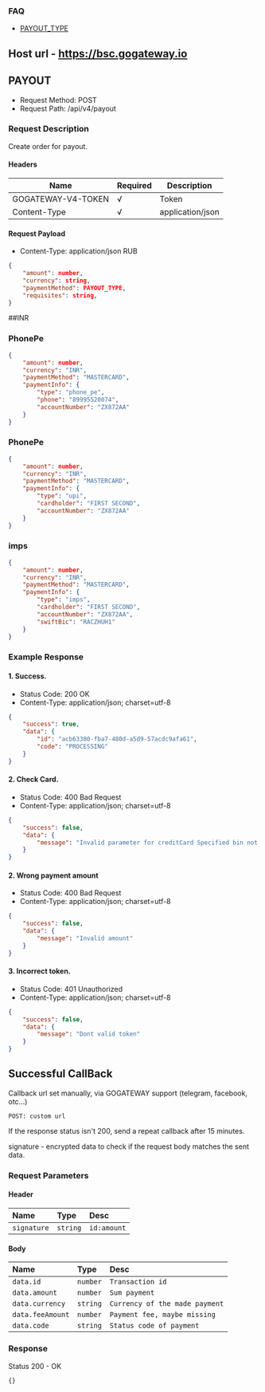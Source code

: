 ### FAQ
- [PAYOUT_TYPE](PAYMENT_INFO.md#payout-type)

## Host url - https://bsc.gogateway.io

## PAYOUT
 - Request Method: POST
 - Request Path: /api/v4/payout

### Request Description
Create order for payout.

#### Headers

| Name            | Required | Description
|-----------------|----------|-----------------
| GOGATEWAY-V4-TOKEN | √        | Token
| Content-Type    | √        | application/json

#### Request Payload

 - Content-Type: application/json
RUB
```json
{
    "amount": number,
    "currency": string,
    "paymentMethod": PAYOUT_TYPE,
    "requisites": string,
}
```

##INR
### PhonePe
```json
{
    "amount": number,
    "currency": "INR",
    "paymentMethod": "MASTERCARD",
    "paymentInfo": {
        "type": "phone_pe",
        "phone": "89995520074",
        "accountNumber": "ZX872AA"
    }
}
```

### PhonePe
```json
{
    "amount": number,
    "currency": "INR",
    "paymentMethod": "MASTERCARD",
    "paymentInfo": {
        "type": "upi",
        "cardholder": "FIRST SECOND",
        "accountNumber": "ZX872AA"
    }
}
```

### imps
```json
{
    "amount": number,
    "currency": "INR",
    "paymentMethod": "MASTERCARD",
    "paymentInfo": {
        "type": "imps",
        "cardholder": "FIRST SECOND",
        "accountNumber": "ZX872AA",
        "swiftBic": "RACZHUH1"
    }
}
```

### Example Response

#### 1. Success.

 - Status Code: 200 OK
 - Content-Type: application/json; charset=utf-8


```json
{
    "success": true,
    "data": {
        "id": "acb63380-fba7-480d-a5d9-57acdc9afa61",
        "code": "PROCESSING"
    }
}
```
#### 2. Check Card.

 - Status Code: 400 Bad Request
 - Content-Type: application/json; charset=utf-8


```json
{
    "success": false,
    "data": {
        "message": "Invalid parameter for creditCard Specified bin not found"
    }
}
```

#### 2. Wrong payment amount

 - Status Code: 400 Bad Request
 - Content-Type: application/json; charset=utf-8


```json
{
    "success": false,
    "data": {
        "message": "Invalid amount"
    }
}
```

#### 3. Incorrect token.

 - Status Code: 401 Unauthorized
 - Content-Type: application/json; charset=utf-8


```json
{
    "success": false,
    "data": {
        "message": "Dont valid token"
    }
}
```

## Successful CallBack
Callback url set manually, via GOGATEWAY support (telegram, facebook, otc...)

```
POST: custom url
```
If the response status isn't 200, send a repeat callback after 15 minutes.

signature - encrypted data to check if the request body matches the sent data.

### Request Parameters
#### Header
| Name | Type | Desc |
| :------ | :------ | :------ |
| `signature` | `string` | `id:amount`
#### Body
| Name | Type | Desc |
| :------ | :------ | :------ |
| `data.id` | `number` | `Transaction id`
| `data.amount` | `number` | `Sum payment`
| `data.currency` | `string` | `Currency of the made payment`
| `data.feeAmount` | `number` | `Payment fee, maybe missing`
| `data.code` | `string` | `Status code of payment`

### Response
Status 200 - OK
```
{}
```
